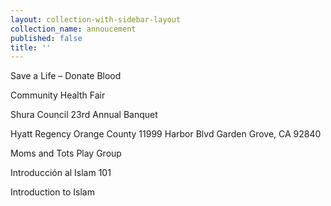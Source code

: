 ```yaml
---
layout: collection-with-sidebar-layout
collection_name: annoucement
published: false
title: ''
---
```

Save a Life – Donate Blood

Community Health Fair

Shura Council 23rd Annual Banquet

Hyatt Regency Orange County 11999 Harbor Blvd Garden Grove, CA 92840

Moms and Tots Play Group

Introducción al Islam 101

Introduction to Islam

